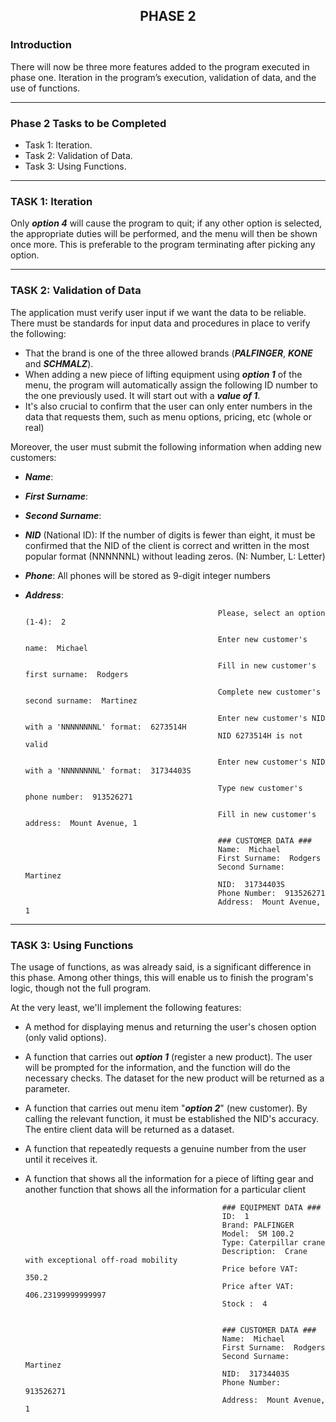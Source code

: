 ## <p align="center">PHASE 2</p>


### Introduction

There will now be three more features added to the program executed in phase one. Iteration in the program’s execution, validation of data, and the use of functions.

---

### Phase 2 Tasks to be Completed
- Task 1: Iteration.
- Task 2: Validation of Data.
- Task 3: Using Functions.

---

### TASK 1: Iteration

Only ***option 4*** will cause the program to quit; if any other option is selected, the appropriate duties will be performed, and the menu will then be shown once more. This is preferable to the program terminating after picking any option.

---

### TASK 2: Validation of Data

The application must verify user input if we want the data to be reliable. There must be standards for input data and procedures in place to verify the following:
- That the brand is one of the three allowed brands (***PALFINGER***, ***KONE*** and ***SCHMALZ***). 
- When adding a new piece of lifting equipment using ***option 1*** of the menu, the program will automatically assign the following ID number to the one previously used. It will start out with a ***value of 1***.
- It's also crucial to confirm that the user can only enter numbers in the data that requests them, such as menu options, pricing, etc (whole or real)

Moreover, the user must submit the following information when adding new customers:

- ***Name***:
- ***First Surname***: 
- ***Second Surname***:
- ***NID*** (National ID): If the number of digits is fewer than eight, it must be confirmed that the NID of the client is correct and written in the most popular format (NNNNNNL) without leading zeros. (N: Number, L: Letter)
- ***Phone***: All phones will be stored as 9-digit integer numbers
- ***Address***:


                                                      
                                                      
                                                 Please, select an option (1-4):  2
                           
                                                 Enter new customer's name:  Michael
                           
                                                 Fill in new customer's first surname:  Rodgers
                           
                                                 Complete new customer's second surname:  Martinez
                           
                                                 Enter new customer's NID with a 'NNNNNNNNL' format:  6273514H
                                                 NID 6273514H is not valid
                           
                                                 Enter new customer's NID with a 'NNNNNNNNL' format:  31734403S
                           
                                                 Type new customer's phone number:  913526271
                           
                                                 Fill in new customer's address:  Mount Avenue, 1  
                           
                                                 ### CUSTOMER DATA ### 
                                                 Name:  Michael
                                                 First Surname:  Rodgers
                                                 Second Surname:  Martinez
                                                 NID:  31734403S
                                                 Phone Number:  913526271
                                                 Address:  Mount Avenue, 1
                                                   


---

### TASK 3: Using Functions

The usage of functions, as was already said, is a significant difference in this phase. Among other things, this will enable us to finish the program's logic, though not the full program. 

At the very least, we'll implement the following features:
- A method for displaying menus and returning the user's chosen option (only valid options).
- A function that carries out ***option 1*** (register a new product). The user will be prompted for the information, and the function will do the necessary checks. The dataset for the new product will be returned as a parameter.
- A function that carries out menu item "***option 2***" (new customer). By calling the relevant function, it must be established the NID's accuracy. The entire client data will be returned as a dataset.
- A function that repeatedly requests a genuine number from the user until it receives it.
- A function that shows all the information for a piece of lifting gear and another function that shows all the information for a particular client



                                                  ### EQUIPMENT DATA ###
                                                  ID:  1
                                                  Brand: PALFINGER
                                                  Model:  SM 100.2
                                                  Type: Caterpillar crane
                                                  Description:  Crane with exceptional off-road mobility
                                                  Price before VAT:  350.2
                                                  Price after VAT:  406.23199999999997
                                                  Stock :  4                                       

                                           
                                                  ### CUSTOMER DATA ###
                                                  Name:  Michael
                                                  First Surname:  Rodgers
                                                  Second Surname:  Martinez
                                                  NID:  31734403S
                                                  Phone Number:  913526271
                                                  Address:  Mount Avenue, 1
                                  

                                             
                                             


